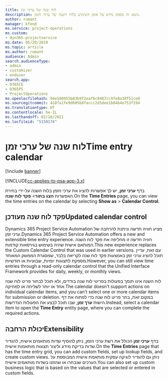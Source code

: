 ```yaml
---
title: לוח שנה של ערכי זמן
description: נושא זה מספק מידע על אופן השימוש בלוח השנה של ערכי הזמן.
author: rumant
manager: kfend
ms.service: project-operations
ms.custom:
- dyn365-projectservice
ms.date: 05/20/2019
ms.topic: article
ms.author: rumant
audience: Admin
search.audienceType:
- admin
- customizer
- enduser
search.app:
- D365CE
- D365PS
- ProjectOperations
ms.openlocfilehash: 94e580955b83b9f2eaf6c0487cc9fe8a30f51ce0
ms.sourcegitcommit: 418fa1fe9d605b8faccc2d5dee1b04b4e753f194
ms.translationtype: HT
ms.contentlocale: he-IL
ms.lasthandoff: 02/10/2021
ms.locfileid: "5150174"
---
```

# <a name="time-entry-calendar"></a><span data-ttu-id="59770-103">לוח שנה של ערכי זמן</span><span class="sxs-lookup"><span data-stu-id="59770-103">Time entry calendar</span></span>

[!include [banner](../includes/psa-now-project-operations.md)]

[!INCLUDE[cc-applies-to-psa-app-3.x](../includes/cc-applies-to-psa-app-3x.md)]

<span data-ttu-id="59770-104">בדף **ערכי זמן**, יש לך אפשרות להציג את ערכי הזמן בלוח השנה על-ידי בחירת האפשרות **הצג בתור**\> **פקד לוח שנה**.</span><span class="sxs-lookup"><span data-stu-id="59770-104">On the **Time Entries** page, you can view the time entries on the calendar by selecting **Show as** \> **Calendar Control**.</span></span>

## <a name="updated-calendar-control"></a><span data-ttu-id="59770-105">פקד לוח שנה מעודכן</span><span class="sxs-lookup"><span data-stu-id="59770-105">Updated calendar control</span></span>

<span data-ttu-id="59770-106">Dynamics 365 Project Service Automation מציע חוויה חדשה וניתנת להרחבה של ערכי זמן.</span><span class="sxs-lookup"><span data-stu-id="59770-106">Dynamics 365 Project Service Automation offers a new and extensible time entry experience.</span></span> <span data-ttu-id="59770-107">חוויה חדשה זו מחליפה את פקד לוח השנה המותאם אישית שהיה בשימוש בגירסאות קודמות.</span><span class="sxs-lookup"><span data-stu-id="59770-107">This new experience replaces the Custom Calendar Control that was used in earlier versions.</span></span> <span data-ttu-id="59770-108">עם זאת, עדיין תוכל להציג ערכי זמן באמצעות פקד לוח שנה לקריאה בלבד, שמסגרת הממשק המאוחד מספקת לתצוגות יומיות, שבועיות או חודשיות.</span><span class="sxs-lookup"><span data-stu-id="59770-108">However, you can still view time entries through a read-only calendar control that the Unified Interface Framework provides for daily, weekly, or monthly views.</span></span>

<span data-ttu-id="59770-109">לוח השנה אינו תומך בפעולות בפריטי לוח שנה בודדים, ולא תוכל לבחור פריט לוח שנה אחד או יותר לשליחה או למחיקה.</span><span class="sxs-lookup"><span data-stu-id="59770-109">The calendar doesn't support actions on individual calendar items, and you can't select one or more calendar items for submission or deletion.</span></span> <span data-ttu-id="59770-110">במקום זאת, בחר פריט לוח שנה כדי לפתוח את דף הישות **ערך זמן**, שבו תוכל לבצע את הפעולות הנדרשות.</span><span class="sxs-lookup"><span data-stu-id="59770-110">Instead, select a calendar item to open the **Time Entry** entity page, where you can complete the required actions.</span></span>

## <a name="extensibility"></a><span data-ttu-id="59770-111">יכולת הרחבה</span><span class="sxs-lookup"><span data-stu-id="59770-111">Extensibility</span></span>

<span data-ttu-id="59770-112">בדף **ערכי זמן** הכולל את רשת ערכי הזמן, ניתן להוסיף שדות מותאמים אישית, להגדיר שדות בדיקת מידע וליצור תצוגות מותאמות אישית.</span><span class="sxs-lookup"><span data-stu-id="59770-112">On the **Time Entries** page that has the time entry grid, you can add custom fields, set up lookup fields, and create custom views.</span></span> <span data-ttu-id="59770-113">ניתן גם להגדיר לוגיקה עסקית מותאמת אישית המבוססת על הערכים שנבחרו או שהוזנו בשדות מותאמים אישית.</span><span class="sxs-lookup"><span data-stu-id="59770-113">You can also set up custom business logic that is based on the values that are selected or entered in custom fields.</span></span>
